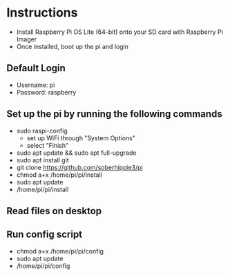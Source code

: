 # Instructions
  - Install Raspberry Pi OS Lite (64-bit) onto your SD card with Raspberry Pi Imager
  - Once installed, boot up the pi and login

## Default Login
  - Username: pi
  - Password: raspberry

## Set up the pi by running the following commands
  - sudo raspi-config
    - set up WiFi through "System Options"
    - select "Finish"
  - sudo apt update && sudo apt full-upgrade
  - sudo apt install git
  - git clone https://github.com/soberhippie3/pi
  - chmod a+x /home/pi/pi/install
  - sudo apt update
  - /home/pi/pi/install

## Read files on desktop

## Run config script
  - chmod a+x /home/pi/pi/config
  - sudo apt update
  - /home/pi/pi/config
